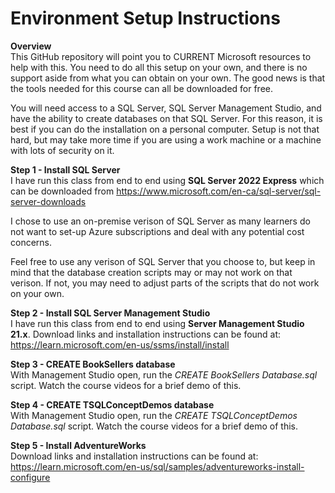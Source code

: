 # Environment Setup Instructions

<b>Overview</b><br>
This GitHub repository will point you to CURRENT Microsoft resources to help with this.
You need to do all this setup on your own, and there is no support aside from what you can obtain on your own. The good news is that the tools needed for this course can all be downloaded for free.

You will need access to a SQL Server, SQL Server Management Studio, and have the ability to create databases on that SQL Server. For this reason, it is best if you can do the installation on a personal computer. Setup is not that hard, but may take more time if you are using a work machine or a machine with lots of security on it.

<b>Step 1 - Install SQL Server</b><br>
I have run this class from end to end using <b>SQL Server 2022 Express</b> which can be downloaded from
https://www.microsoft.com/en-ca/sql-server/sql-server-downloads

I chose to use an on-premise verison of SQL Server as many learners do not want to set-up Azure subscriptions and deal with any potential cost concerns.

Feel free to use any verison of SQL Server that you choose to, but keep in mind that the database creation scripts may or may not work on that verison. If not, you may need to adjust parts of the scripts that do not work on your own. 

<b>Step 2 - Install SQL Server Management Studio</b><br>
I have run this class from end to end using <b>Server Management Studio 21.x</b>. Download links and installation instructions can be found at:<br>
https://learn.microsoft.com/en-us/ssms/install/install

<b>Step 3 - CREATE BookSellers database</b><br>
With Management Studio open, run the <i>CREATE BookSellers Database.sql</i> script. Watch the course videos for a brief demo of this.

<b>Step 4 - CREATE TSQLConceptDemos database</b><br>
With Management Studio open, run the <i>CREATE TSQLConceptDemos Database.sql</i> script. Watch the course videos for a brief demo of this.

<b>Step 5 - Install AdventureWorks</b><br>
Download links and installation instructions can be found at:<br>
https://learn.microsoft.com/en-us/sql/samples/adventureworks-install-configure
